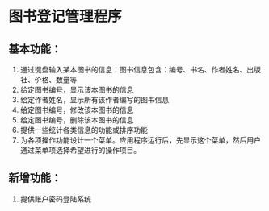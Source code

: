 # 图书登记管理程序

## 基本功能：

1. 通过键盘输入某本图书的信息：图书信息包含：编号、书名、作者姓名、出版社、价格、数量等
2. 给定图书编号，显示该本图书的信息
3. 给定作者姓名，显示所有该作者编写的图书信息
4. 给定图书编号，修改该本图书的信息
5. 给定图书编号，删除该本图书的信息
6. 提供一些统计各类信息的功能或排序功能
7. 为各项操作功能设计一个菜单。应用程序运行后，先显示这个菜单，然后用户通过菜单项选择希望进行的操作项目。

## 新增功能：

1. 提供账户密码登陆系统

